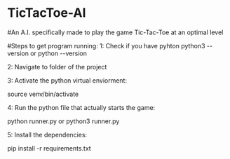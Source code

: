# TicTacToe-AI
#An A.I. specifically made to play the game Tic-Tac-Toe at an optimal level

#Steps to get program running:
1: Check if you have pyhton
  python3 --version
    or
  python --version

2: Navigate to folder of the project

3: Activate the python virtual enviorment:

  source venv/bin/activate

4: Run the python file that actually starts the game:

  python runner.py
    or
  python3 runner.py

5: Install the dependencies:

  pip install -r requirements.txt


  
